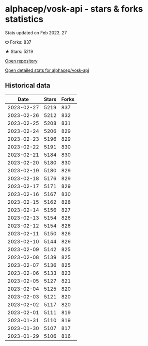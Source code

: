 # alphacep/vosk-api - stars & forks statistics

Stats updated on Feb 2023, 27

☋ Forks: 837

★ Stars: 5219

[Open repository](https://github.com/alphacep/vosk-api)

[Open detailed stats for alphacep/vosk-api](https://reviewgithub.com/rep/alphacep/vosk-api)

## Historical data
| Date | Stars | Forks |
|------|-------|-------|
| 2023-02-27 | 5219 | 837 | 
| 2023-02-26 | 5212 | 832 | 
| 2023-02-25 | 5208 | 831 | 
| 2023-02-24 | 5206 | 829 | 
| 2023-02-23 | 5196 | 829 | 
| 2023-02-22 | 5191 | 830 | 
| 2023-02-21 | 5184 | 830 | 
| 2023-02-20 | 5180 | 830 | 
| 2023-02-19 | 5180 | 829 | 
| 2023-02-18 | 5176 | 829 | 
| 2023-02-17 | 5171 | 829 | 
| 2023-02-16 | 5167 | 830 | 
| 2023-02-15 | 5162 | 828 | 
| 2023-02-14 | 5156 | 827 | 
| 2023-02-13 | 5154 | 826 | 
| 2023-02-12 | 5154 | 826 | 
| 2023-02-11 | 5150 | 826 | 
| 2023-02-10 | 5144 | 826 | 
| 2023-02-09 | 5142 | 825 | 
| 2023-02-08 | 5139 | 825 | 
| 2023-02-07 | 5136 | 825 | 
| 2023-02-06 | 5133 | 823 | 
| 2023-02-05 | 5127 | 821 | 
| 2023-02-04 | 5125 | 820 | 
| 2023-02-03 | 5121 | 820 | 
| 2023-02-02 | 5117 | 820 | 
| 2023-02-01 | 5111 | 819 | 
| 2023-01-31 | 5110 | 819 | 
| 2023-01-30 | 5107 | 817 | 
| 2023-01-29 | 5106 | 816 | 

